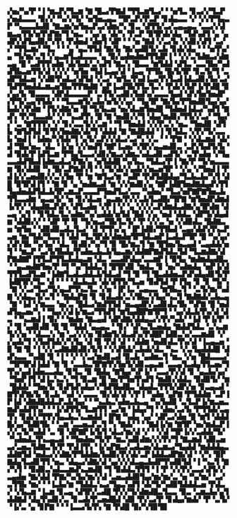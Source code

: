 ▞▅▞▚▞▛▝▐▝▆▃▛▞▜▃▆▝▇▝█▃▞▛▇▟▝▜▜▃▆▜▃▞▝▝▅▜▃▝▊▃▞▞▜▃▛▞▅▟▃▃▃▝▉▞▞▝▚▞▞▜▞▝▅▜▅▃▄▃▝▜▛▃▛▞▛▃▛▝▊▟▄▃▃▝▞▝▞▞▛▜▄▃▛▝▚▃▃▃▙▟▊▝▇▃▆▞▅▜▅▃▛▃▞▟▆▞▚▝▊▃▝▟▜▜▞▃▞▃▄▃▄▃▝▃▃▞▞▟▆▃▄▜▜▞▅▜▚▛▇▞▜▝▅▃▝▝▄▞▄▝▟▞▚▝▛▃▛▝▉▜▛▟▞▟▄▝▜▟▚▟▜▝▄▝▄▟▛▞▟▜▄▟▉▞▚▜▚▝▛▟▅▟▝▟▅▜▝▟▛▝▝▝▅▝▇▟▝▞▃▞▙▝▞▟▊▞▟▜▝▃▞▞▝▜▜▃▆▞▝▜▃▝▝▝▄▝▄▃▜▜▟▝▇▞▙▝▇▞▄▟▉▜▞▃▙▝▊▟▞▟▄▝▝▝▅▜▚▞▄▝▜▞▆▞▃▜▝▞▄▃▆▜▃▟▃▃▃▝▄▝▉▞▄▟▅▟▆▟▜▜▟▛▐▝▝▞▞▃▜▟▆▃▞▟▆▃▄▝█▝▃▟▜▜▚▟▆▝▟▞▙▟▞▃▚▟▜▝▇▃▚▝█▃▃▝▆▜▟▟▝▟▜▃▝▃▃▜▙▞▚▟▟▜▙▃▅▜▜▞▟▝▞▞▞▝▅▜▅▝▜▟▐▃▄▞▟▝▐▃▄▝▛▜▙▝█▞▙▜▛▝▊▃▜▞▜▝▃▟▛▜▟▃▅▝▞▟▉▜▚▟▃▞▟▜▟▝▞▃▞▝▆▜▃▜▚▟▐▃▄▜▚▜▃▟▐▟▃▟▊▞▙▞▃▞▜▟▜▜▅▟▟▃▆▃▅▜▙▞▛▛▇▟▇▝▄▛▐▃▟▜▙▜▜▃▜▃▚▝▛▟▞▞▙▛▐▞▛▟█▝▉▞▄▞▙▝▉▃▃▃▝▟▛▟▃▃▃▃▛▝▃▜▜▞▃▟▊▞▙▟▚▞▃▃▃▜▄▟▝▟▚▜▅▜▅▟▛▞▛▜▞▃▄▜▜▟▞▝▝▜▃▃▆▜▞▃▙▞▅▜▞▞▄▞▝▜▄▜▛▝▇▞▙▞▛▜▅▟▉▜▄▞▄▞▙▟▞▞▛▟▆▝▐▜▞▟▇▞▅▝█▝▜▞▙▃▅▝▅▞▟▃▆▜▅▟█▝▜▟▅▟▐▟▃▞▚▟▜▝▇▟▚▝▛▞▜▃▃▟▞▝▞▝▚▃▟▜▚▝█▝▇▝▅▟▊▞▞▜▝▟▄▞▆▟▊▞▜▜▞▞▃▞▝▜▄▞▞▝▃▝▇▜▜▜▚▝▞▝▊▞▃▃▜▞▞▃▆▝▝▜▝▜▅▟▟▝▞▞▛▃▚▝▅▃▝▜▅▟▉▝▟▜▙▝▇▜▟▜▟▝▊▜▚▜▅▟▇▞▟▞▜▝▟▟▟▝▇▝▇▟█▟▟▝▐▝▊▜▟▃▝▞▛▞▜▞▃▃▙▝▅▟▐▝▐▟▅▞▚▜▟▞▜▝▄▜▞▃▛▞▞▟▃▞▃▞▚▝▞▃▝▝▝▛▇▝▝▞▟▃▆▟▝▟▞▟▝▜▙▞▅▃▝▟▃▝▐▞▅▝▞▞▅▟▜▝▇▛▐▃▅▞▚▜▛▞▄▃▅▟▊▃▝▃▛▞▙▟▜▞▙▝▟▝▉▟▞▛▐▟▜▃▆▝▛▜▄▜▃▃▞▟▊▞▆▃▞▟▆▃▚▟▃▟▊▃▟▜▞▝▃▜▚▟▅▝▞▜▄▃▃▟▟▜▙▟▐▟▆▃▟▃▞▛▇▞▄▝▅▜▟▟█▝▚▞▙▃▝▜▟▃▞▛▐▝▇▞▛▝▜▞▅▃▃▃▆▝▉▞▟▟▉▝▚▝█▞▃▛▇▟▚▜▝▝▞▜▞▟▞▞▄▟▞▞▅▃▅▜▛▝▝▞▄▝▞▜▅▟▐▝▛▟▐▞▞▃▅▟▉▞▞▃▚▜▅▝▛▝▆▝▇▜▃▞▆▝▚▟▛▝▛▟▜▟█▟▄▞▜▃▙▃▙▞▚▜▝▟█▝▉▜▛▟▐▜▝▝▇▝▊▝▄▝▅▟▆▃▟▝▆▝▞▞▆▟▊▞▄▝▇▛▐▟█▜▅▟▇▟▄▟▚▜▜▜▄▟▅▟▟▜▟▃▙▜▛▃▆▃▛▃▃▃▛▜▅▟▜▃▞▃▃▝▚▟▅▞▝▜▃▞▅▛▇▛▇▜▅▃▙▜▜▃▃▟▆▝▄▃▄▜▞▝▅▝▊▞▟▃▅▝▄▃▆▞▛▞▞▃▙▜▃▟█▞▜▛▇▝▆▜▅▟▛▟▆▟▐▞▛▞▝▟▄▟▇▃▛▟▚▝▟▜▃▟▅▝▞▛▐▝▞▝▄▝▞▞▞▃▛▟▆▟▃▟▇▞▄▜▛▟▆▝▟▃▄▝▄▜▝▝▊▜▟▃▜▃▚▟▆▞▚▞▄▟▟▞▅▜▟▝█▟▝▞▄▝▅▟▝▟▟▃▝▟▛▜▞▟▄▟▆▝▟▟▉▞▞▝▝▟▛▝▛▝▊▝▜▞▅▃▞▜▙▜▃▜▞▝▛▝▞▞▃▝▅▝▞▟▉▟▃▝█▟▇▃▅▝▆▜▅▝▝▟▉▟▉▃▟▃▜▃▞▝▟▝▛▜▚▞▄▝▐▛▐▟▉▞▜▜▙▟▝▃▄▞▟▟▚▜▚▃▛▃▅▝▆▞▜▟▞▜▃▃▜▝▟▟▝▜▃▜▛▟▞▟▆▟▅▜▛▜▟▃▅▛▐▃▟▃▛▜▛▝█▝▚▞▄▞▞▟▚▜▙▝▚▞▙▞▝▟▃▝▊▟▊▞▚▞▜▝▉▝█▞▆▃▜▝▆▝█▜▅▞▙▃▄▟▝▃▄▟▟▞▅▜▝▝▆▃▛▝▃▞▙▜▙▟▄▜▚▟▅▃▙▃▙▜▄▃▆▞▟▟▇▛▇▟▜▟▃▜▟▝▜▃▆▟▇▞▟▛▇▟▇▛▐▜▜▃▛▜▜▃▙▟▄▃▆▝▟▃▝▃▃▟▛▟▄▞▃▃▆▛▐▝▉▜▄▝▆▟▆▟▄▟█▃▝▝▄▃▅▟▇▜▅▞▛▝▜▝▚▞▜▟▟▃▜▝█▜▛▟▊▝▆▟▃▝▊▝▅▞▚▟▆▟▄▝▅▛▐▞▟▜▜▜▃▟▜▃▆▝▐▟▇▜▃▟▃▟▟▃▙▜▟▃▟▝▜▝▉▝▜▝█▃▟▟▅▃▛▟▚▟▄▟▊▜▞▛▐▟█▜▛▞▜▃▝▟▝▝▝▝▟▃▙▃▙▝▟▞▟▜▜▞▜▃▅▝▉▟▜▟▝▛▐▜▄▝▊▝▊▝▜▞▚▝▇▝▞▃▞▜▃▞▜▞▄▃▛▜▚▃▜▃▝▞▅▝▐▛▐▃▝▃▄▃▃▝▆▜▙▃▜▝▝▃▜▞▆▞▚▟▇▝▞▟▄▃▜▞▃▜▝▝▇▟▄▛▇▝▊▝▊▟▃▟▞▃▚▜▙▃▚▜▄▞▚▃▜▝▇▟▇▟▞▃▙▃▄▝▇▝▐▟▝▞▆▃▃▝▅▞▃▝█▟▃▞▆▟▜▜▟▝▅▃▄▟▛▞▃▟▊▟▃▜▙▝▚▛▇▝█▝▅▟▟▜▄▃▅▞▚▝▝▜▄▞▞▟▐▞▆▃▞▜▜▟▜▝▆▜▄▟█▛▇▜▛▜▝▝▄▞▟▃▙▜▚▞▟▝▟▃▝▝▚▃▆▟▐▝▉▞▝▝▆▟▅▝▇▃▄▟▝▟▛▟▇▞▟▟▄▃▞▞▛▞▚▟▞▝▐▟▝▛▐▞▛▝▞▝█▝▄▟▊▟▉▝█▝█▝▜▟▟▝▄▃▄▃▝▝▊▞▝▟▚▃▜▃▅▟▄▝▇▟▟▜▟▃▝▃▚▃▆▜▞▞▅▝▝▟▃▃▚▝▆▝▃▞▞▞▅▝▉▟▆▜▞▟▃▟▚▞▛▟█▛▐▟▉▃▚▞▃▃▆▟▊▝▞▞▄▟▞▜▝▞▙▟▜▟▞▞▚▜▄▝▟▝▉▝▛▟▝▟▝▝▟▟▆▝▅▟▊▟▃▜▚▞▟▝▐▃▄▃▅▝▉▝▇▝▉▝▐▝▞▞▃▟▇▟▉▟▊▞▙▜▝▝▞▟▜▟▞▃▙▟▞▟▃▝▚▃▝▞▃▜▄▟▟▟█▝▟▟▚▃▃▝▚▟█▝▊▝▐▝▝▞▝▞▃▞▆▟▊▃▟▝▉▃▙▝▄▟▆▃▜▝▆▃▝▞▅▝█▟▃▃▃▞▝▜▛▜▛▟▐▟▟▝▇▝▊▝▃▃▙▃▜▛▇▜▚▜▅▜▞▟▊▃▄▃▆▝▃▃▄▜▃▟▄▜▜▃▅▞▜▜▚▞▄▟▐▟▅▃▃▟▄▝▊▜▃▝▉▝█▟▄▝▇▜▄▞▚▛▐▞▝▃▃▞▛▞▟▝▊▝▄▃▙▞▄▞▝▜▅▛▐▜▝▟▐▃▚▃▚▝▜▝▉▃▆▝█▝▅▞▛▜▅▜▚▟▜▝▆▟▊▞▟▟▃▝▉▟▉▜▞▝▆▝█▟▟▞▝▜▅▞▙▝▊▟▜▟▚▟▄▞▞▜▟▜▙▟█▃▝▟▄▟▃▜▜▜▞▟▛▞▅▝▊▃▄▃▟▝▇▜▚▛▇▞▙▝▊▃▙▝▚▟▝▞▃▃▃▝▉▞▟▞▟▝▞▛▐▝▚▟▅▝▄▛▇▝▛▜▟▟▆▝▃▛▐▛▐▟▝▟▇▟█▟▟▃▛▃▙▜▄▞▝▝▚▃▙▃▚▟▅▃▙▃▄▝▚▞▙▟▉▝▃▜▃▛▐▞▆▃▅▃▆▟▚▟▟▜▚▞▝▝▐▞▟▜▜▞▜▃▆▜▜▝▃▞▆▝▐▟▄▞▜▝▝▟▅▞▃▞▙▝▛▜▜▟▞▃▄▜▚▝▊▟▞▞▜▜▚▜▄▃▙▃▚▃▆▟▟▝▐▛▇▝▚▟▄▝▄▞▝▟▛▃▞▟▅▝█▝▆▜▝▟▟▟█▞▄▞▜▟▉▜▙▝▝▃▆▝▃▃▅▃▛▃▜▝▚▝▇▟▞▝▝▝▇▟▐▞▆▝▇▜▛▝▅▞▆▟▃▛▐▞▞▃▜▞▚▟▟▝▃▝▉▝▟▛▇▛▐▞▙▜▝▟▃▞▆▞▟▝▞▝▝▞▟▝▜▛▐▞▞▃▟▟▞▜▞▝▚▟▅▟▃▜▚▃▄▃▟▝▝▜▅▟▅▞▜▞▛▝▆▃▚▟▊▟▆▞▞▞▛▞▜▝▇▃▆▟▝▟▉▃▅▃▞▃▅▃▜▟▇▃▜▞▛▝▛▟▐▜▚▝▐▞▄▛▇▃▞▃▟▃▅▞▟▃▆▃▞▜▄▟▟▝▆▟▟▟▄▃▟▟▇▜▟▝▅▟▃▞▞▟▇▞▛▜▟▟▆▞▙▟▉▞▛▞▟▞▃▛▐▟▟▃▟▛▇▞▟▝▝▞▚▝▉▛▇▟▄▜▃▟▊▜▜▝▅▃▝▟▄▃▞▟▇▞▟▝▄▞▞▞▟▃▄▃▙▟▛▜▚▟▉▜▟▝▐▝▚▃▜▝▇▞▚▜▝▝▉▟▉▃▚▟▃▃▆▟▚▃▆▟█▝▜▝▉▟▟▃▜▜▜▝▐▝▛▝▞▞▛▞▃▃▞▟▜▞▞▃▄▟▅▝▇▞▟▟▝▛▇▞▚▞▙▞▆▞▞▟▝▃▅▃▟▟▉▜▄▞▆▞▆▞▃▝▅▝▚▞▆▞▝▃▞▃▜▜▙▝▆▞▝▝▐▃▙▞▆▝▜▟▟▃▚▃▞▜▄▃▚▟▜▝▟▞▜▞▚▟▉▜▟▟▟▃▅▝▛▟▃▞▝▞▙▃▆▝▐▃▆▝▊▃▄▝▟▜▛▞▃▟█▝▛▞▞▜▞▟▆▟█▃▜▃▃▝▉▃▝▃▆▃▙▞▄▜▟▟▇▟▝▟▄▜▚▟▊▞▃▝▊▃▟▞▛▃▅▟█▟▝▟▉▝▛▞▃▞▛▝▊▟▄▞▆▟▞▝▛▝▃▜▞▝▐▞▃▝▄▝▊▛▇▝▝▝▐▃▃▞▙▜▚▝▇▝▛▟█▝▉▞▚▜▉▜▉
